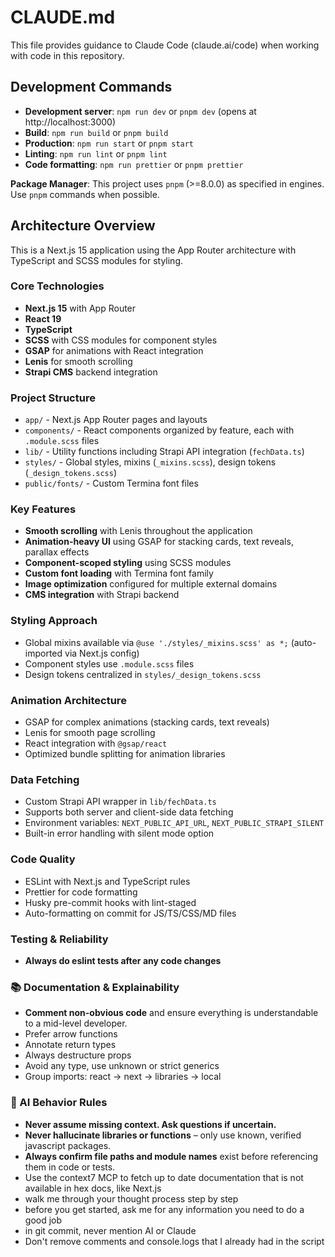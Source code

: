 # CLAUDE.md

This file provides guidance to Claude Code (claude.ai/code) when working with code in this repository.

## Development Commands

- **Development server**: `npm run dev` or `pnpm dev` (opens at http://localhost:3000)
- **Build**: `npm run build` or `pnpm build`
- **Production**: `npm run start` or `pnpm start`
- **Linting**: `npm run lint` or `pnpm lint`
- **Code formatting**: `npm run prettier` or `pnpm prettier`

**Package Manager**: This project uses `pnpm` (>=8.0.0) as specified in engines. Use `pnpm` commands when possible.

## Architecture Overview

This is a Next.js 15 application using the App Router architecture with TypeScript and SCSS modules for styling.

### Core Technologies

- **Next.js 15** with App Router
- **React 19**
- **TypeScript**
- **SCSS** with CSS modules for component styles
- **GSAP** for animations with React integration
- **Lenis** for smooth scrolling
- **Strapi CMS** backend integration

### Project Structure

- `app/` - Next.js App Router pages and layouts
- `components/` - React components organized by feature, each with `.module.scss` files
- `lib/` - Utility functions including Strapi API integration (`fechData.ts`)
- `styles/` - Global styles, mixins (`_mixins.scss`), design tokens (`_design_tokens.scss`)
- `public/fonts/` - Custom Termina font files

### Key Features

- **Smooth scrolling** with Lenis throughout the application
- **Animation-heavy UI** using GSAP for stacking cards, text reveals, parallax effects
- **Component-scoped styling** using SCSS modules
- **Custom font loading** with Termina font family
- **Image optimization** configured for multiple external domains
- **CMS integration** with Strapi backend

### Styling Approach

- Global mixins available via `@use './styles/_mixins.scss' as *;` (auto-imported via Next.js config)
- Component styles use `.module.scss` files
- Design tokens centralized in `styles/_design_tokens.scss`

### Animation Architecture

- GSAP for complex animations (stacking cards, text reveals)
- Lenis for smooth page scrolling
- React integration with `@gsap/react`
- Optimized bundle splitting for animation libraries

### Data Fetching

- Custom Strapi API wrapper in `lib/fechData.ts`
- Supports both server and client-side data fetching
- Environment variables: `NEXT_PUBLIC_API_URL`, `NEXT_PUBLIC_STRAPI_SILENT`
- Built-in error handling with silent mode option

### Code Quality

- ESLint with Next.js and TypeScript rules
- Prettier for code formatting
- Husky pre-commit hooks with lint-staged
- Auto-formatting on commit for JS/TS/CSS/MD files

### Testing & Reliability

- **Always do eslint tests after any code changes**

### 📚 Documentation & Explainability

- **Comment non-obvious code** and ensure everything is understandable to a mid-level developer.
- Prefer arrow functions
- Annotate return types
- Always destructure props
- Avoid any type, use unknown or strict generics
- Group imports: react → next → libraries → local

### 🧠 AI Behavior Rules

- **Never assume missing context. Ask questions if uncertain.**
- **Never hallucinate libraries or functions** – only use known, verified javascript packages.
- **Always confirm file paths and module names** exist before referencing them in code or tests.
- Use the context7 MCP to fetch up to date documentation that is not available in hex docs, like Next.js
- walk me through your thought process step by step
- before you get started, ask me for any information you need to do a good job
- in git commit, never mention AI or Claude
- Don't remove comments and console.logs that I already had in the script
